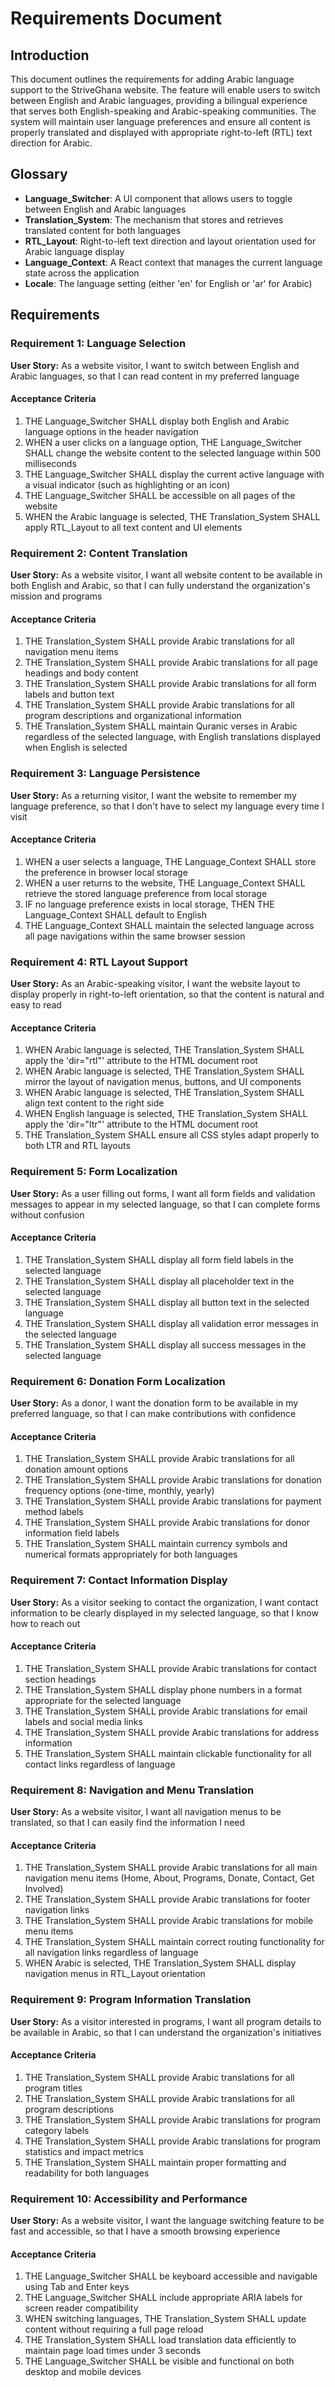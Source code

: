 # Requirements Document

## Introduction

This document outlines the requirements for adding Arabic language support to the StriveGhana website. The feature will enable users to switch between English and Arabic languages, providing a bilingual experience that serves both English-speaking and Arabic-speaking communities. The system will maintain user language preferences and ensure all content is properly translated and displayed with appropriate right-to-left (RTL) text direction for Arabic.

## Glossary

- **Language_Switcher**: A UI component that allows users to toggle between English and Arabic languages
- **Translation_System**: The mechanism that stores and retrieves translated content for both languages
- **RTL_Layout**: Right-to-left text direction and layout orientation used for Arabic language display
- **Language_Context**: A React context that manages the current language state across the application
- **Locale**: The language setting (either 'en' for English or 'ar' for Arabic)

## Requirements

### Requirement 1: Language Selection

**User Story:** As a website visitor, I want to switch between English and Arabic languages, so that I can read content in my preferred language

#### Acceptance Criteria

1. THE Language_Switcher SHALL display both English and Arabic language options in the header navigation
2. WHEN a user clicks on a language option, THE Language_Switcher SHALL change the website content to the selected language within 500 milliseconds
3. THE Language_Switcher SHALL display the current active language with a visual indicator (such as highlighting or an icon)
4. THE Language_Switcher SHALL be accessible on all pages of the website
5. WHEN the Arabic language is selected, THE Translation_System SHALL apply RTL_Layout to all text content and UI elements

### Requirement 2: Content Translation

**User Story:** As a website visitor, I want all website content to be available in both English and Arabic, so that I can fully understand the organization's mission and programs

#### Acceptance Criteria

1. THE Translation_System SHALL provide Arabic translations for all navigation menu items
2. THE Translation_System SHALL provide Arabic translations for all page headings and body content
3. THE Translation_System SHALL provide Arabic translations for all form labels and button text
4. THE Translation_System SHALL provide Arabic translations for all program descriptions and organizational information
5. THE Translation_System SHALL maintain Quranic verses in Arabic regardless of the selected language, with English translations displayed when English is selected

### Requirement 3: Language Persistence

**User Story:** As a returning visitor, I want the website to remember my language preference, so that I don't have to select my language every time I visit

#### Acceptance Criteria

1. WHEN a user selects a language, THE Language_Context SHALL store the preference in browser local storage
2. WHEN a user returns to the website, THE Language_Context SHALL retrieve the stored language preference from local storage
3. IF no language preference exists in local storage, THEN THE Language_Context SHALL default to English
4. THE Language_Context SHALL maintain the selected language across all page navigations within the same browser session

### Requirement 4: RTL Layout Support

**User Story:** As an Arabic-speaking visitor, I want the website layout to display properly in right-to-left orientation, so that the content is natural and easy to read

#### Acceptance Criteria

1. WHEN Arabic language is selected, THE Translation_System SHALL apply the 'dir="rtl"' attribute to the HTML document root
2. WHEN Arabic language is selected, THE Translation_System SHALL mirror the layout of navigation menus, buttons, and UI components
3. WHEN Arabic language is selected, THE Translation_System SHALL align text content to the right side
4. WHEN English language is selected, THE Translation_System SHALL apply the 'dir="ltr"' attribute to the HTML document root
5. THE Translation_System SHALL ensure all CSS styles adapt properly to both LTR and RTL layouts

### Requirement 5: Form Localization

**User Story:** As a user filling out forms, I want all form fields and validation messages to appear in my selected language, so that I can complete forms without confusion

#### Acceptance Criteria

1. THE Translation_System SHALL display all form field labels in the selected language
2. THE Translation_System SHALL display all placeholder text in the selected language
3. THE Translation_System SHALL display all button text in the selected language
4. THE Translation_System SHALL display all validation error messages in the selected language
5. THE Translation_System SHALL display all success messages in the selected language

### Requirement 6: Donation Form Localization

**User Story:** As a donor, I want the donation form to be available in my preferred language, so that I can make contributions with confidence

#### Acceptance Criteria

1. THE Translation_System SHALL provide Arabic translations for all donation amount options
2. THE Translation_System SHALL provide Arabic translations for donation frequency options (one-time, monthly, yearly)
3. THE Translation_System SHALL provide Arabic translations for payment method labels
4. THE Translation_System SHALL provide Arabic translations for donor information field labels
5. THE Translation_System SHALL maintain currency symbols and numerical formats appropriately for both languages

### Requirement 7: Contact Information Display

**User Story:** As a visitor seeking to contact the organization, I want contact information to be clearly displayed in my selected language, so that I know how to reach out

#### Acceptance Criteria

1. THE Translation_System SHALL provide Arabic translations for contact section headings
2. THE Translation_System SHALL display phone numbers in a format appropriate for the selected language
3. THE Translation_System SHALL provide Arabic translations for email labels and social media links
4. THE Translation_System SHALL provide Arabic translations for address information
5. THE Translation_System SHALL maintain clickable functionality for all contact links regardless of language

### Requirement 8: Navigation and Menu Translation

**User Story:** As a website visitor, I want all navigation menus to be translated, so that I can easily find the information I need

#### Acceptance Criteria

1. THE Translation_System SHALL provide Arabic translations for all main navigation menu items (Home, About, Programs, Donate, Contact, Get Involved)
2. THE Translation_System SHALL provide Arabic translations for footer navigation links
3. THE Translation_System SHALL provide Arabic translations for mobile menu items
4. THE Translation_System SHALL maintain correct routing functionality for all navigation links regardless of language
5. WHEN Arabic is selected, THE Translation_System SHALL display navigation menus in RTL_Layout orientation

### Requirement 9: Program Information Translation

**User Story:** As a visitor interested in programs, I want all program details to be available in Arabic, so that I can understand the organization's initiatives

#### Acceptance Criteria

1. THE Translation_System SHALL provide Arabic translations for all program titles
2. THE Translation_System SHALL provide Arabic translations for all program descriptions
3. THE Translation_System SHALL provide Arabic translations for program category labels
4. THE Translation_System SHALL provide Arabic translations for program statistics and impact metrics
5. THE Translation_System SHALL maintain proper formatting and readability for both languages

### Requirement 10: Accessibility and Performance

**User Story:** As a website visitor, I want the language switching feature to be fast and accessible, so that I have a smooth browsing experience

#### Acceptance Criteria

1. THE Language_Switcher SHALL be keyboard accessible and navigable using Tab and Enter keys
2. THE Language_Switcher SHALL include appropriate ARIA labels for screen reader compatibility
3. WHEN switching languages, THE Translation_System SHALL update content without requiring a full page reload
4. THE Translation_System SHALL load translation data efficiently to maintain page load times under 3 seconds
5. THE Language_Switcher SHALL be visible and functional on both desktop and mobile devices
